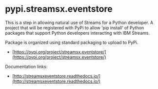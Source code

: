 # pypi.streamsx.eventstore
This is a step in allowing natural use of Streams for a Python developer. A project that will be registered with PyPi to allow 'pip install' of Python packages that support Python developers interacting with IBM Streams.

Package is organized using standard packaging to upload to PyPi.
* [https://pypi.org/project/streamsx.eventstore/](https://pypi.org/project/streamsx.eventstore/)

Documentation links:
* [http://streamsxeventstore.readthedocs.io/](http://streamsxeventstore.readthedocs.io/)
